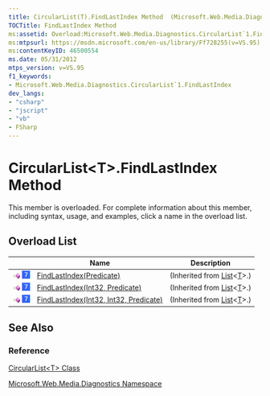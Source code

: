 ```yaml
---
title: CircularList(T).FindLastIndex Method  (Microsoft.Web.Media.Diagnostics)
TOCTitle: FindLastIndex Method
ms:assetid: Overload:Microsoft.Web.Media.Diagnostics.CircularList`1.FindLastIndex
ms:mtpsurl: https://msdn.microsoft.com/en-us/library/Ff728255(v=VS.95)
ms:contentKeyID: 46500554
ms.date: 05/31/2012
mtps_version: v=VS.95
f1_keywords:
- Microsoft.Web.Media.Diagnostics.CircularList`1.FindLastIndex
dev_langs:
- "csharp"
- "jscript"
- "vb"
- FSharp
---
```


# CircularList\<T\>.FindLastIndex Method

This member is overloaded. For complete information about this member, including syntax, usage, and examples, click a name in the overload list.

## Overload List

||Name|Description|
|--- |--- |--- |
|![Public method](images/Ff728153.pubmethod(en-us,VS.90).gif "Public method") ![Supported by Windows Phone](images/Ff728255.slMobile(VS.95).gif "Supported by Windows Phone")|[FindLastIndex(Predicate<T>)](https://msdn.microsoft.com/library/xzs5503w(v=vs.95))|(Inherited from [List](https://msdn.microsoft.com/library/6sh2ey19(v=vs.95))<[T](circularlist-t-class-microsoft-web-media-diagnostics_1.md)>.)|
|![Public method](images/Ff728153.pubmethod(en-us,VS.90).gif "Public method") ![Supported by Windows Phone](images/Ff728255.slMobile(VS.95).gif "Supported by Windows Phone")|[FindLastIndex(Int32, Predicate<T>)](https://msdn.microsoft.com/library/0b9t5061(v=vs.95))|(Inherited from [List](https://msdn.microsoft.com/library/6sh2ey19(v=vs.95))<[T](circularlist-t-class-microsoft-web-media-diagnostics_1.md)>.)|
|![Public method](images/Ff728153.pubmethod(en-us,VS.90).gif "Public method") ![Supported by Windows Phone](images/Ff728255.slMobile(VS.95).gif "Supported by Windows Phone")|[FindLastIndex(Int32, Int32, Predicate<T>)](https://msdn.microsoft.com/library/860a771k(v=vs.95))|(Inherited from [List](https://msdn.microsoft.com/library/6sh2ey19(v=vs.95))<[T](circularlist-t-class-microsoft-web-media-diagnostics_1.md)>.)|

## See Also

### Reference

[CircularList\<T\> Class](circularlist-t-class-microsoft-web-media-diagnostics_1.md)

[Microsoft.Web.Media.Diagnostics Namespace](microsoft-web-media-diagnostics-namespace_1.md)

